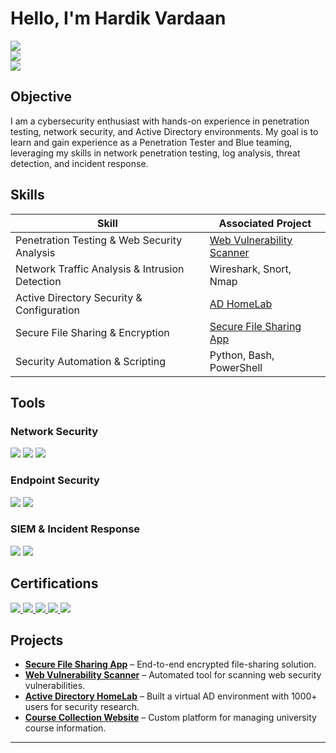 # Hello, I'm Hardik Vardaan  
<a href="https://www.linkedin.com/in/hardikvardaan/"><img src="https://img.shields.io/badge/-LinkedIn-0072b1?&style=for-the-badge&logo=linkedin&logoColor=white" /></a>  
<a href="https://github.com/AtOM18"><img src="https://img.shields.io/badge/-GitHub-181717?&style=for-the-badge&logo=github&logoColor=white" /></a>  
<a href="https://app.hackthebox.com/profile/292021"><img src="https://img.shields.io/badge/-Hack_The_Box-9FEF00?&style=for-the-badge&logo=Hack%20The%20Box&logoColor=black" /></a>  
 

## Objective  
I am a cybersecurity enthusiast with hands-on experience in penetration testing, network security, and Active Directory environments. My goal is to learn and gain experience as a Penetration Tester and Blue teaming, leveraging my skills in network penetration testing, log analysis, threat detection, and incident response.  

## Skills  

| Skill                                        | Associated Project |
|----------------------------------------------|--------------------|
| Penetration Testing & Web Security Analysis | <a href="https://github.com/AtOM18/web-vulnerability-scanner">Web Vulnerability Scanner</a> |
| Network Traffic Analysis & Intrusion Detection | Wireshark, Snort, Nmap |
| Active Directory Security & Configuration | <a href="https://medium.com/@hardik.vardaan/home-lab-running-active-directory-using-oracle-virtualbox-168976ae018f">AD HomeLab</a> |
| Secure File Sharing & Encryption | <a href="https://github.com/AtOM18/SecureFileShare">Secure File Sharing App</a> |
| Security Automation & Scripting | Python, Bash, PowerShell |

## Tools  

### Network Security  
<div>
    <img src="https://img.shields.io/badge/-Wireshark-1679A7?&style=for-the-badge&logo=Wireshark&logoColor=white" />
    <img src="https://img.shields.io/badge/-Snort-EF3B2D?&style=for-the-badge&logoColor=white" />
    <img src="https://img.shields.io/badge/-Nmap-0078D4?&style=for-the-badge&logoColor=white" />
</div>  

### Endpoint Security  
<div>
    <img src="https://img.shields.io/badge/-Microsoft_Defender_for_Endpoint-00A4EF?&style=for-the-badge&logo=Microsoft&logoColor=white" />
    <img src="https://img.shields.io/badge/-BloodHound-4B275F?&style=for-the-badge&logoColor=white" />
</div>  

### SIEM & Incident Response  
<div>
    <img src="https://img.shields.io/badge/-Splunk-000000?&style=for-the-badge&logo=Splunk&logoColor=white" />
    <img src="https://img.shields.io/badge/-Elastic_SIEM-005571?&style=for-the-badge&logo=Elastic&logoColor=white" />
</div>  

## Certifications  

<div>
    <a href="https://drive.google.com/file/d/1RqoM09GESe-i7Fp5dE8uIDs9Mc6ZhlZc/view?usp=sharing">
        <img src="https://img.shields.io/badge/-CEH_Master-FF0000?&style=for-the-badge&logo=EC-Council&logoColor=white" />
    </a>
    <a href="https://drive.google.com/file/d/1L-Fk-pYlE4M-uu8FwkjWhzhiY9iO8m3q/view?usp=sharing">
        <img src="https://img.shields.io/badge/-CEH-007ACC?&style=for-the-badge&logo=EC-Council&logoColor=white" />
    </a>
    <a href="https://drive.google.com/file/d/10rjIPSR7lzIx_Y8kGQtja1XqBVB4skXu/view?usp=sharing">
        <img src="https://img.shields.io/badge/-CEH_Practical-0057A0?&style=for-the-badge&logo=EC-Council&logoColor=white" />
    </a>
    <a href="https://drive.google.com/file/d/1sINfrdtvcYvv0ce5gd4AzBATtSaXzQpD/view?usp=sharing">
        <img src="https://img.shields.io/badge/-CCT-4D4D4D?&style=for-the-badge&logo=EC-Council&logoColor=white" />
    </a>
    <a href="https://www.skillfront.com/Badges/28079834850087">
        <img src="https://img.shields.io/badge/-ISO_27001_Associate-006400?&style=for-the-badge&logoColor=white" />
    </a>
</div>




## Projects  

- **[Secure File Sharing App](https://github.com/AtOM18/SecureFileShare)** – End-to-end encrypted file-sharing solution.  
- **[Web Vulnerability Scanner](https://github.com/AtOM18/web-vulnerability-scanner)** – Automated tool for scanning web security vulnerabilities.  
- **[Active Directory HomeLab](https://medium.com/@hardik.vardaan/home-lab-running-active-directory-using-oracle-virtualbox-168976ae018f)** – Built a virtual AD environment with 1000+ users for security research.  
- **[Course Collection Website](https://github.com/AtOM18/IIITDMJ_CourseCollection)** – Custom platform for managing university course information.  

---
